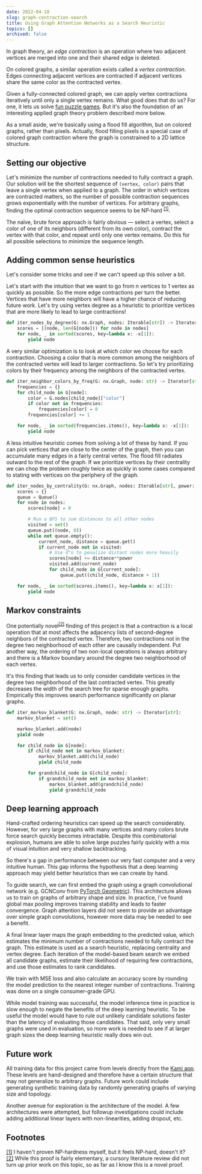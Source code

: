 ```yaml
---
date: 2022-04-18
slug: graph-contraction-search
title: Using Graph Attention Networks as a Search Heuristic
topics: []
archived: false
---
```


In graph theory, an _edge contraction_ is an operation where two adjacent vertices are merged into one and their shared edge is deleted.

<!-- <figure>
  <img src="https://storage.googleapis.com/cgme/projects/images/contraction--03.jpg" width="300">
  <figcaption><strong>Figure 1: </strong>Edge contraction &mdash; The new vertex's neighbors are the union of the neighbors from the original two vertices.</figcaption>
</figure> -->

On colored graphs, a similar operation exists called a _vertex contraction_. Edges connecting adjacent vertices are contracted if adjacent vertices share the same color as the contracted vertex.

<!-- <figure>
  <img src="https://storage.googleapis.com/cgme/projects/images/contraction--03.jpg" width="300">
  <figcaption><strong>Figure 2: </strong>Vertex contraction &mdash; The contacted vertex inherits neighbors from all adjacent vertices of the same color.</figcaption>
</figure> -->

Given a fully-connected colored graph, we can apply vertex contractions iteratively until only a single vertex remains. What good does that do us? For one, it lets us solve [fun puzzle games](https://apps.apple.com/us/app/kami/id710724007). But it's also the foundation of an interesting applied graph theory problem described more below.

<!-- <figure>
  <img src="https://storage.googleapis.com/cgme/projects/images/contraction--03.jpg" width="300">
  <figcaption><strong>Figure 3: </strong>Iterated vertex contraction</figcaption>
</figure>
 -->

As a small aside, we're basically using a flood fill algorithm, but on colored graphs, rather than pixels. Actually, flood filling pixels is a special case of colored graph contraction where the graph is constrained to a 2D lattice structure.

<!-- <figure>
  <img src="https://storage.googleapis.com/cgme/projects/images/contraction--03.jpg" width="300">
  <figcaption><strong>Figure 4: </strong>Pixel flood fill</figcaption>
</figure> -->

## Setting our objective

Let's minimize the number of contractions needed to fully contract a graph. Our solution will be the shortest sequence of `(vertex, color)` pairs that leave a single vertex when applied to a graph. The order in which vertices are contracted matters, so the number of possible contraction sequences grows exponentially with the number of vertices. For arbitrary graphs, finding the optimal contraction sequence seems to be NP-hard <sup id="fnref:fn1"><a href="#fn:fn1">[1]</a></sup>.

The naïve, brute force approach is fairly obvious &mdash; select a vertex, select a color of one of its neighbors (different from its own color), contract the vertex with that color, and repeat until only one vertex remains. Do this for all possible selections to minimize the sequence length.

## Adding common sense heuristics

Let's consider some tricks and see if we can't speed up this solver a bit.

Let's start with the intuition that we want to go from n vertices to 1 vertex as quickly as possible. So the more edge contractions per turn the better. Vertices that have more neighbors will have a higher chance of reducing future work. Let's try using vertex degree as a heuristic to prioritize vertices that are more likely to lead to large contractions!

```python
def iter_nodes_by_degree(G: nx.Graph, nodes: Iterable[str]) -> Iterator[str]:
    scores = [(node, len(G[node])) for node in nodes]
    for node, _ in sorted(scores, key=lambda x: -x[1]):
        yield node
```

<!-- [todo: add table showing time to solve with and without vertex degree heuristic] -->

A very similar optimization is to look at which color we choose for each contraction. Choosing a color that is more common among the neighbors of the contracted vertex will lead to larger contractions. So let's try prioritizing colors by their frequency among the neighbors of the contracted vertex.

```python
def iter_neighbor_colors_by_freq(G: nx.Graph, node: str) -> Iterator[str]:
    frequencies = {}
    for child_node in G[node]:
        color = G.nodes[child_node]["color"]
        if color not in frequencies:
            frequencies[color] = 0
        frequencies[color] += 1

    for node, _ in sorted(frequencies.items(), key=lambda x: -x[1]):
        yield node
```

<!-- [todo: add table showing time to solve with and without color frequency heuristic] -->

A less intuitive heuristic comes from solving a lot of these by hand. If you can pick vertices that are close to the center of the graph, then you can accumulate many edges in a fairly central vertex. The flood fill radiates outward to the rest of the graph. If we prioritize vertices by their centrality we can chop the problem roughly twice as quickly in some cases compared to stating with vertices on the periphery of the graph.

```python
def iter_nodes_by_centrality(G: nx.Graph, nodes: Iterable[str], power: int = 2) -> Iterator[str]:
    scores = {}
    queue = Queue()
    for node in nodes:
        scores[node] = 0

        # Run a BFS to sum distances to all other nodes
        visited = set()
        queue.put((node, 0))
        while not queue.empty():
            current_node, distance = queue.get()
            if current_node not in visited:
                # Use d^n to penalize distant nodes more heavily
                scores[node] += distance**power
                visited.add(current_node)
                for child_node in G[current_node]:
                    queue.put((child_node, distance + 1))

    for node, _ in sorted(scores.items(), key=lambda x: x[1]):
        yield node
```

<!-- [todo: add table showing time to solve with and without centrality heuristic] -->

## Markov constraints

One potentially novel<sup id="fnref:fn2"><a href="#fn:fn2">[2]</a></sup> finding of this project is that a contraction is a local operation that at most affects the adjacency lists of second-degree neighbors of the contracted vertex. Therefore, two contractions not in the degree two neighborhood of each other are causally independent. Put another way, the ordering of two non-local operations is always arbitrary and there is a Markov boundary around the degree two neighborhood of each vertex.

It's this finding that leads us to only consider candidate vertices in the degree two neighborhood of the last contracted vertex. This greatly decreases the width of the search tree for sparse enough graphs. Empirically this improves search performance significantly on planar graphs.

```python
def iter_markov_blanket(G: nx.Graph, node: str) -> Iterator[str]:
    markov_blanket = set()

    markov_blanket.add(node)
    yield node

    for child_node in G[node]:
        if child_node not in markov_blanket:
            markov_blanket.add(child_node)
            yield child_node

        for grandchild_node in G[child_node]:
            if grandchild_node not in markov_blanket:
                markov_blanket.add(grandchild_node)
                yield grandchild_node
```

<!-- [todo: add table showing time to solve with and without Markov constraint] -->

## Deep learning approach

Hand-crafted ordering heuristics can speed up the search considerably. However, for very large graphs with many vertices and many colors brute force search quickly becomes intractable. Despite this combinatorial explosion, humans are able to solve large puzzles fairly quickly with a mix of visual intuition and very shallow backtracking.

So there's a gap in performance between our very fast computer and a very intuitive human. This gap informs the hypothesis that a deep learning approach may yield better heuristics than we can create by hand.

To guide search, we can first embed the graph using a graph convolutional network (e.g. GCNConv from [PyTorch Geometric](https://pytorch-geometric.readthedocs.io/)). This architecture allows us to train on graphs of arbitrary shape and size. In practice, I've found global max pooling improves training stability and leads to faster convergence. Graph attention layers did not seem to provide an advantage over simple graph convolutions, however more data may be needed to see a benefit.

A final linear layer maps the graph embedding to the predicted value, which estimates the minimum number of contractions needed to fully contract the graph. This estimate is used as a search heuristic, replacing centrality and vertex degree. Each iteration of the model-based beam search we embed all candidate graphs, estimate their likelihood of requiring few contractions, and use those estimates to rank candidates.

We train with MSE loss and also calculate an accuracy score by rounding the model prediction to the nearest integer number of contractions. Training was done on a single consumer-grade GPU.

<!-- <figure>
  <img src="https://storage.googleapis.com/cgme/projects/images/contraction--04.jpg" width="300">
  <figcaption><strong>Figure 5: </strong>Training curve &mdash; The model shows above random chance performance on predicting the number of contractions needed for a given graph.</figcaption>
</figure> -->

While model training was successful, the model inference time in practice is slow enough to negate the benefits of the deep learning heuristic. To be useful the model would have to rule out unlikely candidate solutions faster than the latency of evaluating those candidates. That said, only very small graphs were used in evaluation, so more work is needed to see if at larger graph sizes the deep learning heuristic really does win out.

## Future work

All training data for this project came from levels directly from the [Kami app](https://apps.apple.com/us/app/kami/id710724007). These levels are hand-designed and therefore have a certain structure that may not generalize to arbitrary graphs. Future work could include generating synthetic training data by randomly generating graphs of varying size and topology.

Another avenue for exploration is the architecture of the model. A few architectures were attempted, but followup investigations could include adding additional linear layers with non-linearities, adding dropout, etc.

## Footnotes

<div id="fn:fn1">
  <a href="#fnref:fn1">[1]</a>
  <span>I haven't proven NP-hardness myself, but it feels NP-hard, doesn't it?</span>
</div>

<div id="fn:fn2">
  <a href="#fnref:fn2">[2]</a>
  <span>While this proof is fairly elementary, a cursory literature review did not turn up prior work on this topic, so as far as I know this is a novel proof.</span>
</div>
